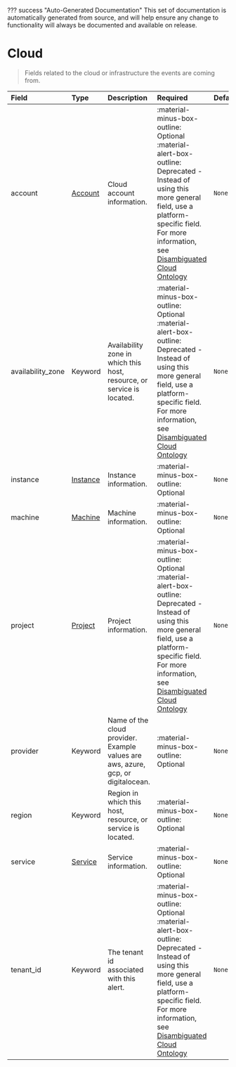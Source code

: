 ??? success "Auto-Generated Documentation"
    This set of documentation is automatically generated from source, and will help ensure any change to functionality will always be documented and available on release.

# Cloud

> Fields related to the cloud or infrastructure the events are coming from.

| Field | Type | Description | Required | Default |
| :--- | :--- | :--- | :--- | :--- |
| account | [Account](/howler/odm/class/account) | Cloud account information. | :material-minus-box-outline: Optional :material-alert-box-outline: Deprecated - Instead of using this more general field, use a platform-specific field. For more information, see [Disambiguated Cloud Ontology](https://confluence.devtools.cse-cst.gc.ca/display/DASI2/Disambiguated+Cloud+Ontology) | `None` |
| availability_zone | Keyword | Availability zone in which this host, resource, or service is located. | :material-minus-box-outline: Optional :material-alert-box-outline: Deprecated - Instead of using this more general field, use a platform-specific field. For more information, see [Disambiguated Cloud Ontology](https://confluence.devtools.cse-cst.gc.ca/display/DASI2/Disambiguated+Cloud+Ontology) | `None` |
| instance | [Instance](/howler/odm/class/instance) | Instance information. | :material-minus-box-outline: Optional | `None` |
| machine | [Machine](/howler/odm/class/machine) | Machine information. | :material-minus-box-outline: Optional | `None` |
| project | [Project](/howler/odm/class/project) | Project information. | :material-minus-box-outline: Optional :material-alert-box-outline: Deprecated - Instead of using this more general field, use a platform-specific field. For more information, see [Disambiguated Cloud Ontology](https://confluence.devtools.cse-cst.gc.ca/display/DASI2/Disambiguated+Cloud+Ontology) | `None` |
| provider | Keyword | Name of the cloud provider. Example values are aws, azure, gcp, or digitalocean. | :material-minus-box-outline: Optional | `None` |
| region | Keyword | Region in which this host, resource, or service is located. | :material-minus-box-outline: Optional | `None` |
| service | [Service](/howler/odm/class/service) | Service information. | :material-minus-box-outline: Optional | `None` |
| tenant_id | Keyword | The tenant id associated with this alert. | :material-minus-box-outline: Optional :material-alert-box-outline: Deprecated - Instead of using this more general field, use a platform-specific field. For more information, see [Disambiguated Cloud Ontology](https://confluence.devtools.cse-cst.gc.ca/display/DASI2/Disambiguated+Cloud+Ontology) | `None` |